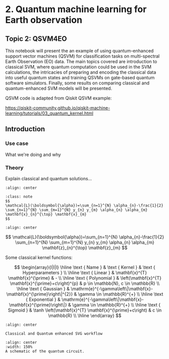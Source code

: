 # 2. Quantum machine learning for Earth observation

## Topic 2: QSVM4EO

This notebook will present the an example of using quantum-enhanced support vector machines (QSVM) for classification tasks on multi-spectral Earth Observation (EO) data. The main topics covered are introduction to classical SVM, where quantum computation could be used in the SVM calculations, the intricacies of preparing and encoding the classical data into useful quantum states and training QSVMs on gate-based quantum software simulators. Finally, some results on comparing classical and quantum-enhanced SVM models will be presented.

QSVM code is adapted from Qiskit QSVM example: 

https://qiskit-community.github.io/qiskit-machine-learning/tutorials/03_quantum_kernel.html

## Introduction

### Use case

What we're doing and why

### Theory
Explain classical and quantum solutions...

```{figure} ./images/SVM_margin.png
:align: center

```

```{admonition} Dual Lagrangian formulation:
:class: note
$$
\mathcal{L}(\boldsymbol{\alpha})=\sum_{n=1}^{N} \alpha_{n}-\frac{1}{2} \sum_{n=1}^{N} \sum_{m=1}^{N} y_{n} y_{m} \alpha_{n} \alpha_{m} \mathbf{x}_{n}^{\top} \mathbf{x}_{m}
$$

```

```{figure} ./images/SVM_kernel.png
:align: center
```

$$
\mathcal{L}(\boldsymbol{\alpha})=\sum_{n=1}^{N} \alpha_{n}-\frac{1}{2} \sum_{n=1}^{N} \sum_{m=1}^{N} y_{n} y_{m} \alpha_{n} \alpha_{m} \mathbf{z}_{n}^{\top} \mathbf{z}_{m}
$$

Some classical kernel functions:

$$
\begin{array}{l|l|l}
\hline \text { Name } & \text { Kernel } & \text { Hyperparameters } \\
\hline \text { Linear } & \mathbf{x}^{T} \mathbf{x}^{\prime} & - \\
\hline \text { Polynomial } & \left(\mathbf{x}^{T} \mathbf{x}^{\prime}+c\right)^{p} & p \in \mathbb{N}, c \in \mathbb{R} \\
\hline \text { Gaussian } & \mathrm{e}^{-\gamma\left\|\mathbf{x}-\mathbf{x}^{\prime}\right\|^{2}} & \gamma \in \mathbb{R}^{+} \\
\hline \text { Exponential } & \mathrm{e}^{-\gamma\left\|\mathbf{x}-\mathbf{x}^{\prime}\right\|} & \gamma \in \mathbb{R}^{+} \\
\hline \text { Sigmoid } & \tanh \left(\mathbf{x}^{T} \mathbf{x}^{\prime}+c\right) & c \in \mathbb{R} \\
\hline
\end{array}
$$

```{figure} ./images/SVM_QSVM_workflows.png
:align: center

Classical and Quantum enhanced SVG workflow
```

```{figure} ./images/kernel_circuit.png
:align: center
:width: 150%
A schematic of the quantum circuit.
```

